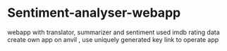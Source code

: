 # Sentiment-analyser-webapp
webapp with translator, summarizer and sentiment 
used imdb rating data
create own app on anvil , use uniquely generated key link to operate app
